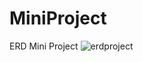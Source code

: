 # MiniProject

ERD Mini Project
![erdproject](https://user-images.githubusercontent.com/49230212/180913490-2e427973-b8d3-494d-b2f1-b26442aa2895.PNG)
